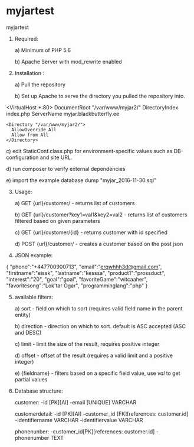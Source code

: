 # myjartest
myjartest

1) Required:


   a) Minimum of PHP 5.6
   
   b) Apache Server with mod_rewrite enabled

2) Installation :


    a) Pull the repository
    
    b) Set up Apache to serve the directory you pulled the repository into.
  
  <VirtualHost *:80>
    DocumentRoot "/var/www/myjar2/"
    DirectoryIndex index.php
    ServerName myjar.blackbutterfly.ee

    <Directory "/var/www/myjar2/">
      AllowOverride All
      Allow from All
    </Directory>
   </VirtualHost>

  
   c) edit StaticConf.class.php for environment-specific values such as DB-configuration and site URL.
   
   d) run composer to verify external dependencies
   
   e) import the example database dump "myjar_2016-11-30.sql"
   
3) Usage:


   a) GET {url}/customer/ - returns list of customers
   
   b) GET {url}/customer?key1=val1&key2=val2 - returns list of customers filtered based on given parameters
   
   c) GET {url}/customer/{id} - returns customer with id specified
   
   d) POST {url}/customer/ - creates a customer based on the post json
   
4) JSON example:
  
  {
    "phone":"+447700900713",
    "email":"erqwhhh3d@gmail.com",
    "firstname":"eissk",
    "lastname":"kesssa",
    "product1":"prossduct",
    "interest":"20",
    "goal":"goal",
    "favoriteGame":"witcaaher",
    "favoritesong":"Lok'tar Ogar",
    "programminglang":"php"
  }
  
 5) available filters:
 
       a) sort      - field on which to sort (requires valid field name in the parent entity)
       
       b) direction - direction on which to sort. default is ASC accepted (ASC and DESC)
       
       c) limit     - limit the size of the result, requires positive integer
       
       d) offset    - offset of the result (requires a valid limit and a positive integer)
       
       e) {fieldname} - filters based on a specific field value, use *val* to get partial values

 6) Database structure:
 
      customer:
         -id [PK][AI]
         -email [UNIQUE] VARCHAR
      
      customerdetail:
         -id [PK][AI]
         -customer_id [FK][references: customer.id]
         -identifiername VARCHAR
         -identifiervalue VARCHAR
       
       phonenunber:
         -customer_id[PK][references: customer.id]
         -phonenumber TEXT
         
   
